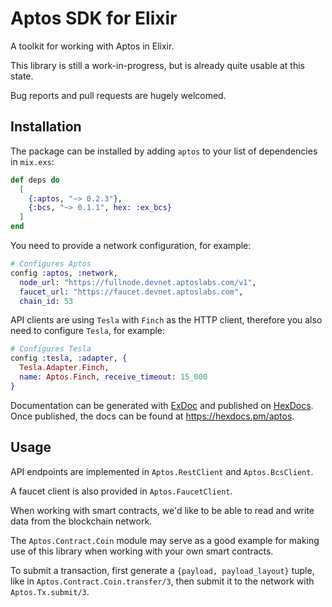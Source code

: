 # Aptos SDK for Elixir

A toolkit for working with Aptos in Elixir.

This library is still a work-in-progress, but is already quite usable at this state.

Bug reports and pull requests are hugely welcomed.

## Installation

The package can be installed by adding `aptos` to your list of dependencies in `mix.exs`:

```elixir
def deps do
  [
    {:aptos, "~> 0.2.3"},
    {:bcs, "~> 0.1.1", hex: :ex_bcs}
  ]
end
```

You need to provide a network configuration, for example:

```elixir
# Configures Aptos
config :aptos, :network,
  node_url: "https://fullnode.devnet.aptoslabs.com/v1",
  faucet_url: "https://faucet.devnet.aptoslabs.com",
  chain_id: 53
```

API clients are using `Tesla` with `Finch` as the HTTP client, therefore you also need to configure `Tesla`, for example:

```elixir
# Configures Tesla
config :tesla, :adapter, {
  Tesla.Adapter.Finch,
  name: Aptos.Finch, receive_timeout: 15_000
}
```

Documentation can be generated with [ExDoc](https://github.com/elixir-lang/ex_doc)
and published on [HexDocs](https://hexdocs.pm). Once published, the docs can
be found at <https://hexdocs.pm/aptos>.

## Usage

API endpoints are implemented in `Aptos.RestClient` and `Aptos.BcsClient`. 

A faucet client is also provided in `Aptos.FaucetClient`.

When working with smart contracts, we'd like to be able to read and write data from the blockchain network.

The `Aptos.Contract.Coin` module may serve as a good example for making use of this library when working with your own smart contracts.

To submit a transaction, first generate a `{payload, payload_layout}` tuple, like in `Aptos.Contract.Coin.transfer/3`, then submit it to the network with `Aptos.Tx.submit/3`.
